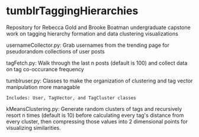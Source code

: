 # tumblrTaggingHierarchies
Repository for Rebecca Gold and Brooke Boatman undergraduate capstone work on tagging hierarchy formation and data clustering visualizations

usernameCollector.py: Grab usernames from the trending page for pseudorandom collections of user posts

tagFetch.py: Walk through the last n posts (default is 100) and collect data on tag co-occurance frequency

tumblruser.py: Classes to make the organization of clustering and tag vector manipulation more managable

	Includes: User, TagVector, and TagCluster classes
	
kMeansClustering.py: Generate random clusters of tags and recursively resort n times (default is 10) before calculating every tag's distance from every cluster, then compressing those values into 2 dimensional points for visualizing similarities.
